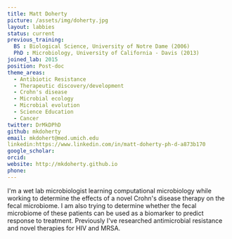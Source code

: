 ```yaml
---
title: Matt Doherty
picture: /assets/img/doherty.jpg
layout: labbies
status: current
previous_training:
  BS : Biological Science, University of Notre Dame (2006)
  PhD : Microbiology, University of California - Davis (2013)
joined_lab: 2015
position: Post-doc
theme_areas:
  - Antibiotic Resistance
  - Therapeutic discovery/development
  - Crohn's disease
  - Microbial ecology
  - Microbial evolution
  - Science Education
  - Cancer
twitter: DrMkDPhD
github: mkdoherty
email: mkdohert@med.umich.edu
linkedin:https://www.linkedin.com/in/matt-doherty-ph-d-a873b170
google_scholar:
orcid: 
website: http://mkdoherty.github.io
phone: 
---
```

I'm a wet lab microbiologist learning computational microbiology while working to determine the effects of a novel Crohn's disease therapy on the fecal microbiome. I am also trying to determine whether the fecal microbiome of these patients can be used as a biomarker to predict response to treatment. Previously I've researched antimicrobial resistance and novel therapies for HIV and MRSA. 
